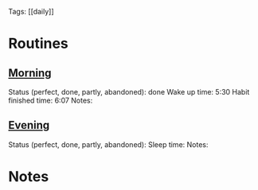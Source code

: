 Tags: [[daily]]
# Routines
## [Morning](<Morning habits v1>)
Status (perfect, done, partly, abandoned): done
Wake up time: 5:30
Habit finished time: 6:07
Notes: 
## [Evening](<Evening habits v1>)
Status (perfect, done, partly, abandoned): 
Sleep time: 
Notes: 
# Notes
